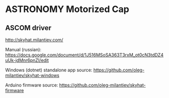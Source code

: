 # ASTRONOMY Motorized Cap

## ASCOM driver

http://skyhat.milantiev.com/

Manual (russian): https://docs.google.com/document/d/1J516MSoSA363T3rxM_ot0cN3tdDZ4uUk-jdMnr6pnZI/edit

Windows (dotnet) standalone app source: https://github.com/oleg-milantiev/skyhat-windows

Arduino firmware source: https://github.com/oleg-milantiev/skyhat-firmware
